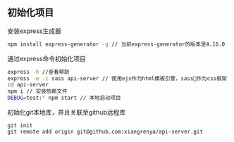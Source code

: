 ## 初始化项目

安装express生成器 
``` sh
npm install express-generator -g // 当前express-generator的版本是4.16.0
```

通过express命令初始化项目
``` sh
express -h //查看帮助
express -e -c sass api-server // 使用ejs作为html模板引擎，sass作为css框架
cd api-server
npm i // 安装依赖文件
DEBUG=test:* npm start // 本地启动项目
```

初始化git本地库，并且关联至github远程库
```
git init
git remote add origin git@github.com:xiangrenya/api-server.git
```
